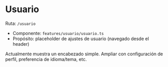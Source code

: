 # Usuario

Ruta: `/usuario`

- Componente: `features/usuario/usuario.ts`
- Propósito: placeholder de ajustes de usuario (navegado desde el header)

Actualmente muestra un encabezado simple. Ampliar con configuración de perfil, preferencia de idioma/tema, etc.
